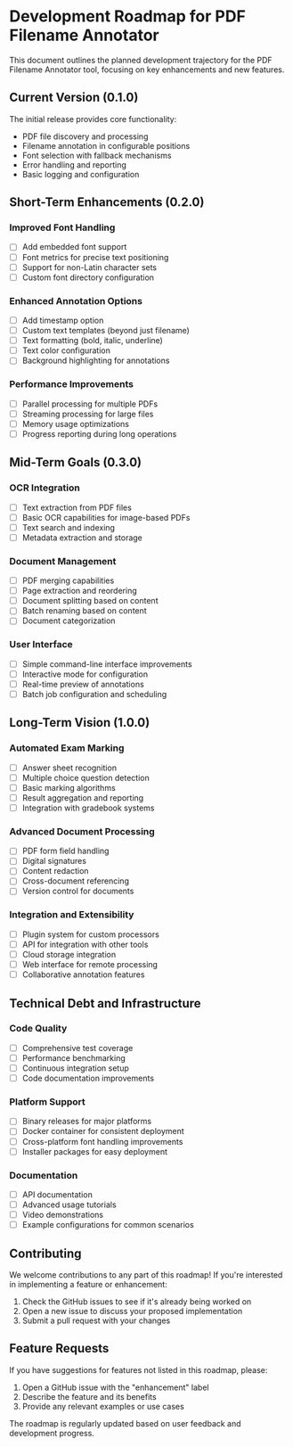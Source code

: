 # Development Roadmap for PDF Filename Annotator

This document outlines the planned development trajectory for the PDF Filename Annotator tool, focusing on key enhancements and new features.

## Current Version (0.1.0)

The initial release provides core functionality:
- PDF file discovery and processing
- Filename annotation in configurable positions
- Font selection with fallback mechanisms
- Error handling and reporting
- Basic logging and configuration

## Short-Term Enhancements (0.2.0)

### Improved Font Handling
- [ ] Add embedded font support
- [ ] Font metrics for precise text positioning
- [ ] Support for non-Latin character sets
- [ ] Custom font directory configuration

### Enhanced Annotation Options
- [ ] Add timestamp option
- [ ] Custom text templates (beyond just filename)
- [ ] Text formatting (bold, italic, underline)
- [ ] Text color configuration
- [ ] Background highlighting for annotations

### Performance Improvements
- [ ] Parallel processing for multiple PDFs
- [ ] Streaming processing for large files
- [ ] Memory usage optimizations
- [ ] Progress reporting during long operations

## Mid-Term Goals (0.3.0)

### OCR Integration
- [ ] Text extraction from PDF files
- [ ] Basic OCR capabilities for image-based PDFs
- [ ] Text search and indexing
- [ ] Metadata extraction and storage

### Document Management
- [ ] PDF merging capabilities
- [ ] Page extraction and reordering
- [ ] Document splitting based on content
- [ ] Batch renaming based on content
- [ ] Document categorization

### User Interface
- [ ] Simple command-line interface improvements
- [ ] Interactive mode for configuration
- [ ] Real-time preview of annotations
- [ ] Batch job configuration and scheduling

## Long-Term Vision (1.0.0)

### Automated Exam Marking
- [ ] Answer sheet recognition
- [ ] Multiple choice question detection
- [ ] Basic marking algorithms
- [ ] Result aggregation and reporting
- [ ] Integration with gradebook systems

### Advanced Document Processing
- [ ] PDF form field handling
- [ ] Digital signatures
- [ ] Content redaction
- [ ] Cross-document referencing
- [ ] Version control for documents

### Integration and Extensibility
- [ ] Plugin system for custom processors
- [ ] API for integration with other tools
- [ ] Cloud storage integration
- [ ] Web interface for remote processing
- [ ] Collaborative annotation features

## Technical Debt and Infrastructure

### Code Quality
- [ ] Comprehensive test coverage
- [ ] Performance benchmarking
- [ ] Continuous integration setup
- [ ] Code documentation improvements

### Platform Support
- [ ] Binary releases for major platforms
- [ ] Docker container for consistent deployment
- [ ] Cross-platform font handling improvements
- [ ] Installer packages for easy deployment

### Documentation
- [ ] API documentation
- [ ] Advanced usage tutorials
- [ ] Video demonstrations
- [ ] Example configurations for common scenarios

## Contributing

We welcome contributions to any part of this roadmap! If you're interested in implementing a feature or enhancement:

1. Check the GitHub issues to see if it's already being worked on
2. Open a new issue to discuss your proposed implementation
3. Submit a pull request with your changes

## Feature Requests

If you have suggestions for features not listed in this roadmap, please:

1. Open a GitHub issue with the "enhancement" label
2. Describe the feature and its benefits
3. Provide any relevant examples or use cases

The roadmap is regularly updated based on user feedback and development progress.
